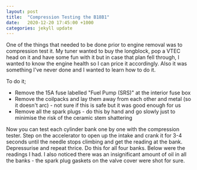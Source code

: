 ```yaml
---
layout: post
title:  "Compression Testing the B18B1"
date:   2020-12-20 17:45:00 +1000
categories: jekyll update
---
```


One of the things that needed to be done prior to engine removal was to compression test it. My tuner wanted to buy the longblock, pop a VTEC head on it and have some fun with it but in case that plan fell through, I wanted to know the engine health so I can price it accordingly. Also it was something I've never done and I wanted to learn how to do it.

To do it;
* Remove the 15A fuse labelled "Fuel Pump (SRS)" at the interior fuse box
* Remove the coilpacks and lay them away from each other and metal (so it doesn't arc) - not sure if this is safe but it was good enough for us
* Remove all the spark plugs - do this by hand and go slowly just to minimise the risk of the ceramic stem shattering

Now you can test each cylinder bank one by one with the compression tester. Step on the accelerator to open up the intake and crank it for 3-4 seconds until the needle stops climbing and get the reading at the bank. Depressurise and repeat thrice. Do this for all four banks. Below were the readings I had. I also noticed there was an insignificant amount of oil in all the banks - the spark plug gaskets on the valve cover were shot for sure.